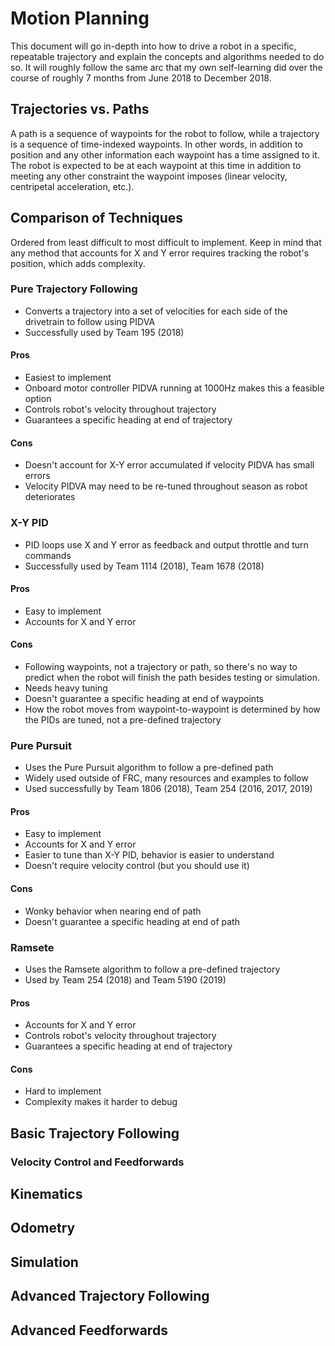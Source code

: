# Motion Planning

This document will go in-depth into how to drive a robot in a specific, repeatable trajectory and explain the concepts and algorithms needed to do so. It will roughly follow the same arc that my own self-learning did over the course of roughly 7 months from June 2018 to December 2018.

## Trajectories vs. Paths
A path is a sequence of waypoints for the robot to follow, while a trajectory is a sequence of time-indexed waypoints. In other words, in addition to position and any other information each waypoint has a time assigned to it. The robot is expected to be at each waypoint at this time in addition to meeting any other constraint the waypoint imposes (linear velocity, centripetal acceleration, etc.).

## Comparison of Techniques
Ordered from least difficult to most difficult to implement.
Keep in mind that any method that accounts for X and Y error requires tracking the robot's position, which adds complexity.

### Pure Trajectory Following
- Converts a trajectory into a set of velocities for each side of the drivetrain to follow using PIDVA
- Successfully used by Team 195 (2018)
#### Pros
- Easiest to implement
- Onboard motor controller PIDVA running at 1000Hz makes this a feasible option
- Controls robot's velocity throughout trajectory
- Guarantees a specific heading at end of trajectory

#### Cons
- Doesn't account for X-Y error accumulated if velocity PIDVA has small errors
- Velocity PIDVA may need to be re-tuned throughout season as robot deteriorates

### X-Y PID
- PID loops use X and Y error as feedback and output throttle and turn commands
- Successfully used by Team 1114 (2018), Team 1678 (2018)

#### Pros
- Easy to implement
- Accounts for X and Y error

#### Cons
- Following waypoints, not a trajectory or path, so there's no way to predict when the robot will finish the path besides testing or simulation.
- Needs heavy tuning
- Doesn't guarantee a specific heading at end of waypoints
- How the robot moves from waypoint-to-waypoint is determined by how the PIDs are tuned, not a pre-defined trajectory

### Pure Pursuit
- Uses the Pure Pursuit algorithm to follow a pre-defined path
- Widely used outside of FRC, many resources and examples to follow
- Used successfully by Team 1806 (2018), Team 254 (2016, 2017, 2019)

#### Pros
- Easy to implement
- Accounts for X and Y error
- Easier to tune than X-Y PID, behavior is easier to understand
- Doesn't require velocity control (but you should use it)

#### Cons 
- Wonky behavior when nearing end of path
- Doesn't guarantee a specific heading at end of path

### Ramsete
- Uses the Ramsete algorithm to follow a pre-defined trajectory
- Used by Team 254 (2018) and Team 5190 (2019)

#### Pros
- Accounts for X and Y error
- Controls robot's velocity throughout trajectory
- Guarantees a specific heading at end of trajectory

#### Cons
- Hard to implement
- Complexity makes it harder to debug

## Basic Trajectory Following

### Velocity Control and Feedforwards

## Kinematics

## Odometry

## Simulation

## Advanced Trajectory Following

## Advanced Feedforwards


